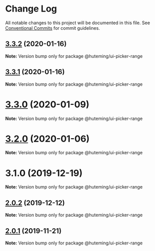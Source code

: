 # Change Log

All notable changes to this project will be documented in this file.
See [Conventional Commits](https://conventionalcommits.org) for commit guidelines.

## [3.3.2](https://github.com/huteming/huteming-ui/compare/v3.3.1...v3.3.2) (2020-01-16)

**Note:** Version bump only for package @huteming/ui-picker-range





## [3.3.1](https://github.com/huteming/huteming-ui/compare/v3.3.0...v3.3.1) (2020-01-16)

**Note:** Version bump only for package @huteming/ui-picker-range





# [3.3.0](https://github.com/huteming/huteming-ui/compare/v3.2.0...v3.3.0) (2020-01-09)

**Note:** Version bump only for package @huteming/ui-picker-range





# [3.2.0](https://github.com/huteming/huteming-ui/compare/v3.1.0...v3.2.0) (2020-01-06)

**Note:** Version bump only for package @huteming/ui-picker-range





# 3.1.0 (2019-12-19)

**Note:** Version bump only for package @huteming/ui-picker-range





## [2.0.2](https://github.com/huteming/huteming-ui/compare/@huteming/ui-picker-range@2.0.1...@huteming/ui-picker-range@2.0.2) (2019-12-12)

**Note:** Version bump only for package @huteming/ui-picker-range





## [2.0.1](https://github.com/huteming/huteming-ui/compare/@huteming/ui-picker-range@2.0.0...@huteming/ui-picker-range@2.0.1) (2019-11-21)

**Note:** Version bump only for package @huteming/ui-picker-range

